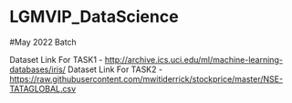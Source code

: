 # LGMVIP_DataScience
#May 2022 Batch

Dataset Link For TASK1 - http://archive.ics.uci.edu/ml/machine-learning-databases/iris/
Dataset Link For TASK2 - https://raw.githubusercontent.com/mwitiderrick/stockprice/master/NSE-TATAGLOBAL.csv
